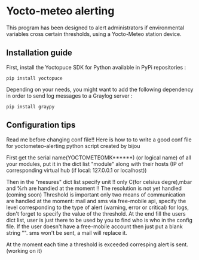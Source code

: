 # Yocto-meteo alerting

This program has been designed to alert administrators if environmental variables cross certain thresholds, using a Yocto-Meteo station device.

## Installation guide

First, install the Yoctopuce SDK for Python available in PyPi repositories :
```
pip install yoctopuce
```

Depending on your needs, you might want to add the following dependency in order to send log messages to a Graylog server :
```
pip install graypy
```


## Configuration tips

Read me before changing conf file!!
Here is how to to write a good conf file for yoctometeo-alerting python script created by bijou

First get the serial name(YOCTOMETEOMK******) (or logical name) of all your modules, put it in the dict list "module" along with
their hosts (IP of corresponding virtual hub (if local: 127.0.0.1 or localhost))

Then in the "mesures" dict list specify unit !! only C(for celsius degre),mbar and %rh are handled at the moment !!
The resolution is not yet handled (coming soon)
Threshold is important only two means of communication are handled at the moment: mail and sms via free-mobile api, specify the level corresponding
to the type of alert (warning, error or critical) for logs, don't forget to specify the value of the threshold.
At the end fill the users dict list, user is just there to be used by you to find who is who in the config file. If the user doesn't have a
free-mobile account then just put a blank string "". sms won't be sent, a mail will replace it.

At the moment each time a threshold is exceeded corresping alert is sent. (working on it)